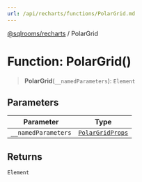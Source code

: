 ```yaml
---
url: /api/recharts/functions/PolarGrid.md
---
```

[@sqlrooms/recharts](../index.md) / PolarGrid

# Function: PolarGrid()

> **PolarGrid**(`__namedParameters`): `Element`

## Parameters

| Parameter | Type |
| ------ | ------ |
| `__namedParameters` | [`PolarGridProps`](../type-aliases/PolarGridProps.md) |

## Returns

`Element`
